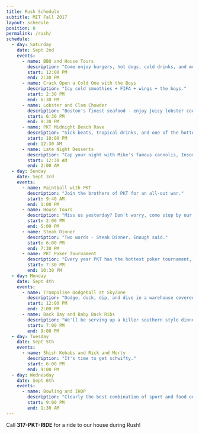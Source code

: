 ```yaml
---
title: Rush Schedule
subtitle: MIT Fall 2017
layout: schedule
position: 0
permalink: /rush/
schedule:
  - day: Saturday
    date: Sept 2nd
    events:
      - name: BBQ and House Tours
        description: "Come enjoy burgers, hot dogs, cold drinks, and more in our historic brown stone mansion."
        start: 12:00 PM
        end: 2:30 PM
      - name: Crack Open a Cold One with the Boys
        description: "Icy cold smoothies + FIFA + wings + the boys."
        start: 2:30 PM
        end: 6:30 PM
      - name: Lobster and Clam Chowder
        description: "Boston's finest seafood - enjoy juicy lobster cooked to perfection before the night kicks off."
        start: 6:30 PM
        end: 8:30 PM
      - name: PKT Midnight Beach Rave
        description: "Sick beats, tropical drinks, and one of the hottest DJs in Boston. We'll bring the beach to you."
        start: 10:00 PM
        end: 12:30 AM
      - name: Late Night Desserts
        description: "Cap your night with Mike's famous cannolis, Insomnia cookies, ice cream, and more."
        start: 12:30 AM
        end: 2:00 AM
  - day: Sunday
    date: Sept 3rd
    events:
      - name: Paintball with PKT
        description: "Join the brothers of PKT for an all-out war."
        start: 9:40 AM
        end: 1:00 PM
      - name: House Tours
        description: "Miss us yesterday? Don't worry, come stop by our sick house and we'll show you around."
        start: 2:00 PM
        end: 5:00 PM
      - name: Steak Dinner
        description: "Two words - Steak Dinner. Enough said."
        start: 6:00 PM
        end: 7:30 PM
      - name: PKT Poker Tournament
        description: "Every year PKT has the hottest poker tournament, run by the founders of MIT's PokerBots competition. Come try your hand at over $500 in prizes!"
        start: 7:30 PM
        end: 10:30 PM
  - day: Monday
    date: Sept 4th
    events:
      - name: Trampoline Dodgeball at SkyZone
        description: "Dodge, duck, dip, and dive in a warehouse covered wall-to-wall with trampolines."
        start: 12:00 PM
        end: 2:00 PM
      - name: Back Bay and Baby Back Ribs
        description: "We'll be serving up a killer southern style dinner."
        start: 7:00 PM
        end: 9:00 PM
  - day: Tuesday
    date: Sept 5th
    events:
      - name: Shish Kebabs and Rick and Morty
        description: "It's time to get schwifty."
        start: 6:00 PM
        end: 9:00 PM
  - day: Wednesday
    date: Sept 6th
    events:
      - name: Bowling and IHOP
        description: "Clearly the best combination of sport and food outside the competitive hotdog scene."
        start: 9:00 PM
        end: 1:30 AM
---
```

<p class="text-center">Call <strong>317-PKT-RIDE</strong> for a ride to our house during Rush!</p>
